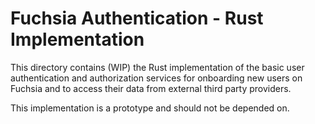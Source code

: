 Fuchsia Authentication - Rust Implementation
============================================

This directory contains (WIP) the Rust implementation of the basic user
authentication and authorization services for onboarding new users on Fuchsia
and to access their data from external third party providers.


This implementation is a prototype and should not be depended on.
